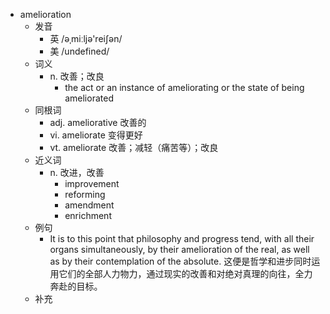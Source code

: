 - amelioration
  - 发音
    - 英 /əˌmiːljə'reiʃən/
    - 美 /undefined/
  - 词义
    - n. 改善；改良
      - the act or an instance of ameliorating or the state of being ameliorated 
  - 同根词
    - adj. ameliorative 改善的
    - vi. ameliorate 变得更好
    - vt. ameliorate 改善；减轻（痛苦等）；改良
  - 近义词
    - n. 改进，改善
      - improvement
      - reforming
      - amendment
      - enrichment
  - 例句
    - It is to this point that philosophy and progress tend, with all their organs simultaneously, by their amelioration of the real, as well as by their contemplation of the absolute. 这便是哲学和进步同时运用它们的全部人力物力，通过现实的改善和对绝对真理的向往，全力奔赴的目标。
  - 补充